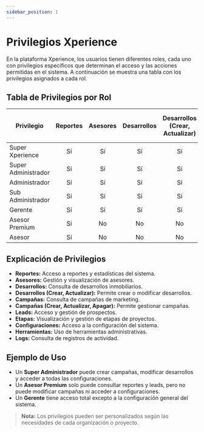 ```yaml
---
sidebar_position: 1
---
```


# Privilegios Xperience

En la plataforma Xperience, los usuarios tienen diferentes roles, cada uno con privilegios específicos que determinan el acceso y las acciones permitidas en el sistema. A continuación se muestra una tabla con los privilegios asignados a cada rol.

## Tabla de Privilegios por Rol

| Privilegio           | Reportes | Asesores | Desarrollos | Desarrollos (Crear, Actualizar) | Campañas | Campañas (Crear, Actualizar, Apagar) | Leads | Etapas | Configuraciones | Herramientas | Logs |
|----------------------|:--------:|:--------:|:-----------:|:-------------------------------:|:--------:|:-------------------------------------:|:-----:|:------:|:---------------:|:------------:|:----:|
| Super Xperience      |   Sí     |   Sí     |     Sí      |              Sí                 |   Sí     |                Sí                    |  Sí   |  Sí   |      Sí         |     Sí       | Sí   |
| Super Administrador  |   Sí     |   Sí     |     Sí      |              Sí                 |   Sí     |                Sí                    |  Sí   |  Sí   |      Sí         |     Sí       | Sí   |
| Administrador        |   Sí     |   Sí     |     Sí      |              Sí                 |   Sí     |                Sí                    |  Sí   |  Sí   |      Sí         |     Sí       | Sí   |
| Sub Administrador    |   Sí     |   Sí     |     Sí      |              Sí                 |   Sí     |                Sí                    |  Sí   |  Sí   |      Sí         |     Sí       | Sí   |
| Gerente              |   Sí     |   Sí     |     Sí      |              Sí                 |   Sí     |                Sí                    |  Sí   |  Sí   |      No         |     Sí       | Sí   |
| Asesor Premium       |   Sí     |   No     |     No      |              No                 |   No     |                No                    |  Sí   |  No   |      No         |     No       | No   |
| Asesor               |   Sí     |   No     |     No      |              No                 |   No     |                No                    |  Sí   |  No   |      No         |     No       | No   |

## Explicación de Privilegios

- **Reportes:** Acceso a reportes y estadísticas del sistema.
- **Asesores:** Gestión y visualización de asesores.
- **Desarrollos:** Consulta de desarrollos inmobiliarios.
- **Desarrollos (Crear, Actualizar):** Permite crear o modificar desarrollos.
- **Campañas:** Consulta de campañas de marketing.
- **Campañas (Crear, Actualizar, Apagar):** Permite gestionar campañas.
- **Leads:** Acceso y gestión de prospectos.
- **Etapas:** Visualización y gestión de etapas de proyectos.
- **Configuraciones:** Acceso a la configuración del sistema.
- **Herramientas:** Uso de herramientas administrativas.
- **Logs:** Consulta de registros de actividad.

## Ejemplo de Uso

- Un **Super Administrador** puede crear campañas, modificar desarrollos y acceder a todas las configuraciones.
- Un **Asesor Premium** solo puede consultar reportes y leads, pero no puede modificar campañas ni acceder a configuraciones.
- Un **Gerente** tiene acceso total excepto a la configuración general del sistema.

> **Nota:** Los privilegios pueden ser personalizados según las necesidades de cada organización o proyecto.
